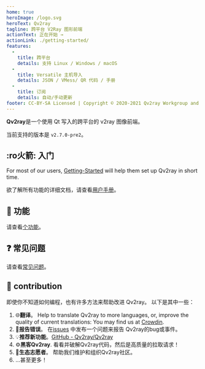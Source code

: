 ```yaml
---
home: true
heroImage: /logo.svg
heroText: Qv2ray
tagline: 跨平台 V2Ray 图形前端
actionText: 正在开始 →
actionLink: ./getting-started/
features:
  - 
    title: 跨平台
    details: 支持 Linux / Windows / macOS
  - 
    title: Versatile 主机导入
    details: JSON / VMess/ QR 代码 / 手册
  - 
    title: 订阅
    details: 自动/手动更新
footer: CC-BY-SA Licensed | Copyright © 2020-2021 Qv2ray Workgroup and All Contributors
---
```


**Qv2ray**是一个使用 Qt 写入的跨平台的 v2ray 图像前端。

当前支持的版本是 `v2.7.0-pre2`。

## :ro火箭: 入门

For most of our users, [Getting-Started](getting-started/README.md) will help them set up Qv2ray in short time.

欲了解所有功能的详细文档，请查看[用户手册](manual.md)。

## 📃 功能

请查看[个功能](features.md)。

## ❓ 常见问题

请查看[常见问题](faq/README.md)。

## 👷 contribution

即使你不知道如何编程，也有许多方法来帮助改进 Qv2ray。 以下是其中一些：

1. 🌐**翻译**。 Help to translate Qv2ray to more languages, or, improve the quality of current translations: You may find us at [Crowdin](https://translate.qv2ray.net/).
2. 🐛**报告错误**。 在[issues](https://github.com/Qv2ray/Qv2ray/issues) 中发布一个问题来报告 Qv2ray的bug或事件。
3. 💡**推荐新功能**。[GitHub - Qv2ray/Qv2ray](https://github.com/Qv2ray/Qv2ray)
4. ⚙️**黑客Qv2ray**. 看看并破解Qv2ray代码，然后是高质量的拉取请求！
5. 📆**生态志愿者**。 帮助我们维护和组织Qv2ray社区。
6. ...甚至更多！

